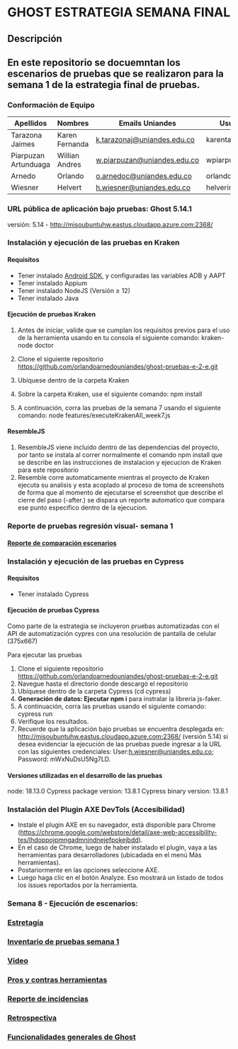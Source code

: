 # GHOST ESTRATEGIA SEMANA FINAL

## Descripción

## En este repositorio se docuemntan los escenarios de pruebas que se realizaron para la semana 1 de la estrategia final de pruebas.

### Conformación de Equipo

Apellidos | Nombres  | Emails Uniandes | Usuario GitHub 
-- | -- | -- | -- 
Tarazona Jaimes | Karen Fernanda | k.tarazonaj@uniandes.edu.co  | karentarazonaj |
Piarpuzan Artunduaga | Willian Andres | w.piarpuzan@uniandes.edu.co  | wpiarpuzan |
Arnedo | Orlando | o.arnedoc@uniandes.edu.co | orlandoarnedouniandes |
Wiesner | Helvert | h.wiesner@uniandes.edu.co  | helverinio |

### URL pública de aplicación bajo pruebas: Ghost 5.14.1
versión: 5.14 - http://misoubuntuhw.eastus.cloudapp.azure.com:2368/

### Instalación y ejecución de las pruebas en Kraken
#### Requisitos
* Tener instalado [Android SDK](https://developer.android.com/studio?hl=es-419), y configuradas las variables ADB y AAPT
* Tener instalado Appium
* Tener instalado NodeJS (Versión ≥ 12)
* Tener instalado Java

#### Ejecución de pruebas Kraken
1. Antes de iniciar, valide que se cumplan los requisitos previos para el uso de la herramienta usando en tu consola el siguiente comando: kraken-node doctor
2. Clone el siguiente repositorio https://github.com/orlandoarnedouniandes/ghost-pruebas-e-2-e.git

3. Ubíquese dentro de la carpeta Kraken
4. Sobre la carpeta Kraken, use el siguiente comando: npm install
5. A continuación, corra las pruebas de la semana 7 usando el siguiente comando: node features/executeKrakenAll_week7.js

#### ResembleJS
1. ResembleJS viene incluido dentro de las dependencias del proyecto, por tanto se instala al correr normalmente el comando npm install que se describe en las instrucciones de instalacion y ejecucion de Kraken para este repositorio
2. Resemble corre automaticamente mientras el proyecto de Kraken ejecuta su analisis y esta  acoplado al proceso de toma de screenshots de forma que al momento de ejecutarse el screenshot que describe el cierre del paso (-after.) se dispara un reporte automatico que compara ese punto especifico dentro de la ejecucion.

### Reporte de pruebas regresión visual- semana 1
#### [Reporte de comparación escenarios](https://helverinio.github.io/comparacionedgechrome/Resemble_Comparacion_2024-05-23_results/)
 
### Instalación y ejecución de las pruebas en Cypress
#### Requisitos
* Tener instalado Cypress 

#### Ejecución de pruebas Cypress
Como parte de la estrategia se incluyeron pruebas automatizadas con el API de automatización cypres con una resolución de pantalla de celular (375x667)

Para ejecutar las pruebas
1. Clone el siguiente repositorio https://github.com/orlandoarnedouniandes/ghost-pruebas-e-2-e.git
2. Navegue hasta el directorio donde descargó el repositorio
3. Ubíquese dentro de la carpeta Cypress (cd cypress)
4. **Generación de datos: Ejecutar npm i**  para instralar la libreria js-faker. 
5. A continuación, corra las pruebas usando el siguiente comando: cypress run
6. Verifique los resultados.
7. Recuerde que la aplicación bajo pruebas se encuentra desplegada en: http://misoubuntuhw.eastus.cloudapp.azure.com:2368/ (versión 5.14) 
 si desea evidenciar la ejecución de las pruebas puede ingresar a la URL con las siguientes credenciales: User:h.wiesner@uniandes.edu.co; Password: mWxNuDsU5Ng7LD.

#### Versiones utilizadas en el desarrollo de las pruebas
node: 18.13.0
Cypress package version: 13.8.1
Cypress binary version: 13.8.1


### Instalación del Plugin AXE DevTols (Accesibilidad)
* Instale el plugin AXE en su navegador, está disponible para Chrome (https://chrome.google.com/webstore/detail/axe-web-accessibility-tes/lhdoppojpmngadmnindnejefpokejbdd).
* En el caso de Chrome, luego de haber instalado el plugin, vaya a las herramientas para desarrolladores (ubicadada en el menú Más herramientas).
* Postariormente en las opciones seleccione AXE. 
* Luego haga clic en el botón Analyze. Eso mostrará un listado de todos los issues reportados por la herramienta.


### Semana 8  - Ejecución de escenarios:

### [Estretagía](https://uniandes-my.sharepoint.com/:b:/g/personal/k_tarazonaj_uniandes_edu_co/EcwmKdbn_HNIghWQPpsw4kQBXdSgxyo5L6oX3Zz9viUbKA?e=eKf5a2)


### [Inventario de pruebas semana 1](https://github.com/orlandoarnedouniandes/ghost-pruebas-e-2-e/wiki/Inventario-de-pruebas-semana-1)


### [Video](https://youtu.be/UYmwYIT9uJ4)


### [Pros y contras herramientas](https://github.com/orlandoarnedouniandes/ghost-pruebas-e-2-e/wiki/Pros-y-contras-herramientas-usadas-en-la-semana-8) 


### [Reporte de incidencias](https://github.com/orlandoarnedouniandes/ghost-pruebas-e-2-e/wiki/Reporte-de-Incidencias-semana-8) 


### [Retrospectiva](https://github.com/orlandoarnedouniandes/ghost-pruebas-e-2-e/wiki/Retrospectiva-semana-8)


### [Funcionalidades generales de Ghost](https://github.com/orlandoarnedouniandes/ghost-pruebas-e-2-e/wiki/Funcionalidades-generales-de-Ghost)
